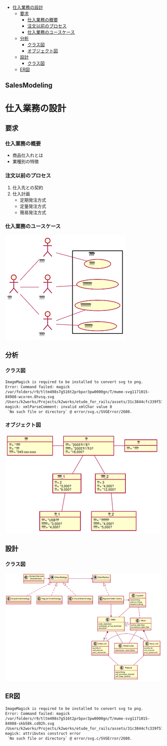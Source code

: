   
  
* [仕入業務の設計](#仕入業務の設計 )
	* [要求](#要求 )
		* [仕入業務の概要](#仕入業務の概要 )
		* [注文以前のプロセス](#注文以前のプロセス )
		* [仕入業務のユースケース](#仕入業務のユースケース )
	* [分析](#分析 )
		* [クラス図](#クラス図 )
		* [オブジェクト図](#オブジェクト図 )
	* [設計](#設計 )
		* [クラス図](#クラス図-1 )
	* [ER図](#er図 )
  
SalesModeling
---
# 仕入業務の設計
  
## 要求
  
### 仕入業務の概要
  
+ 商品仕入れとは
+ 業種別の特徴
  
### 注文以前のプロセス
  
1. 仕入先との契約
1. 仕入計画
   + 定期発注方式
   + 定量発注方式
   + 簡易発注方式
  
### 仕入業務のユースケース
  

![](./assets/31c3844cfc339f5747262bf1ef4300710.png?0.7508516536533152)  
  
## 分析
  
### クラス図
  
  

```
ImageMagick is required to be installed to convert svg to png.
Error: Command failed: magick /var/folders/r9/tltm498s7g516t2prbpxr3pw0000gn/T/mume-svg1171015-84988-wcxren.8hvsq.svg /Users/k2works/Projects/k2works/etude_for_rails/assets/31c3844cfc339f5747262bf1ef4300711.png
magick: xmlParseComment: invalid xmlChar value 8
 `No such file or directory` @ error/svg.c/SVGError/2680.

```  

  
### オブジェクト図
  

![](./assets/31c3844cfc339f5747262bf1ef4300711.png?0.8247013057760286)  
  
## 設計
  
### クラス図
  

![](./assets/31c3844cfc339f5747262bf1ef4300712.png?0.20514823731980925)  
  
## ER図
  

```
ImageMagick is required to be installed to convert svg to png.
Error: Command failed: magick /var/folders/r9/tltm498s7g516t2prbpxr3pw0000gn/T/mume-svg1171015-84988-skb58k.cd02h.svg /Users/k2works/Projects/k2works/etude_for_rails/assets/31c3844cfc339f5747262bf1ef4300713.png
magick: attributes construct error
 `No such file or directory` @ error/svg.c/SVGError/2680.

```  

  